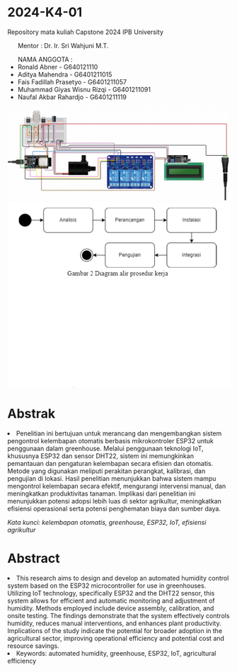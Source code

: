 # 2024-K4-01
Repository mata kuliah Capstone 2024 IPB University </br>
<ul> Mentor : Dr. Ir. Sri Wahjuni M.T.</ul>
<ul> NAMA ANGGOTA : </br>
<li> Ronald Abner - G640121110 </li>
<li> Aditya Mahendra - G6401211015 </li>
<li> Fais Fadillah Prasetyo - G6401211057 </li>
<li> Muhammad Giyas Wisnu Rizqi - G6401211091 </li>
<li>Naufal Akbar Rahardjo - G6401211119 </li>
</ul>
<img title="a title" alt="Alt text" src="module.jpeg">
<img title="b title" alt="Alt text" src="Screenshot 2024-06-19 090657.png">


# Abstrak

<li> Penelitian ini bertujuan untuk merancang dan mengembangkan sistem pengontrol kelembapan otomatis berbasis mikrokontroler ESP32 untuk penggunaan dalam greenhouse. Melalui penggunaan teknologi IoT, khususnya ESP32 dan sensor DHT22, sistem ini memungkinkan pemantauan dan pengaturan kelembapan secara efisien dan otomatis. Metode yang digunakan meliputi perakitan perangkat, kalibrasi, dan pengujian di lokasi. Hasil penelitian menunjukkan bahwa sistem mampu mengontrol kelembapan secara efektif, mengurangi intervensi manual, dan meningkatkan produktivitas tanaman. Implikasi dari penelitian ini menunjukkan potensi adopsi lebih luas di sektor agrikultur, meningkatkan efisiensi operasional serta potensi penghematan biaya dan sumber daya.</li>
	
<i>Kata kunci: kelembapan otomatis, greenhouse, ESP32, IoT, efisiensi agrikultur</i>

# Abstract

<li> This research aims to design and develop an automated humidity control system based on the ESP32 microcontroller for use in greenhouses. Utilizing IoT technology, specifically ESP32 and the DHT22 sensor, this system allows for efficient and automatic monitoring and adjustment of humidity. Methods employed include device assembly, calibration, and onsite testing. The findings demonstrate that the system effectively controls humidity, reduces manual interventions, and enhances plant productivity. Implications of the study indicate the potential for broader adoption in the agricultural sector, improving operational efficiency and potential cost and resource savings.</li>

<li>Keywords: automated humidity, greenhouse, ESP32, IoT, agricultural efficiency</li>

